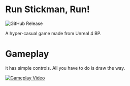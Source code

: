 # Run Stickman, Run!
![GitHub Release](https://img.shields.io/badge/Released-22.01.23-blue)

A hyper-casual game made from Unreal 4 BP.


# Gameplay
it has simple controls. All you have to do is draw the way.

[![Gameplay Video](https://img.youtube.com/vi/sBAY7XqvznY/0.jpg)](https://www.youtube.com/watch?v=sBAY7XqvznY)

